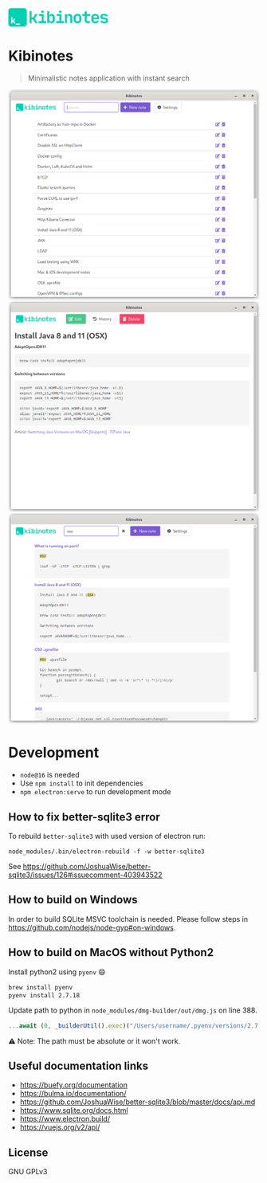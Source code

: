 
<img src="src/assets/logo.svg" alt="drawing" width="200"/>

#  Kibinotes

> Minimalistic notes application with instant search

![](graphics/dashboard.png)
![](graphics/note.png)
![](graphics/search.png)

# Development

- `node@16` is needed
- Use `npm install` to init dependencies
- `npm electron:serve` to run development mode

## How to fix better-sqlite3 error

To rebuild `better-sqlite3` with used version of electron run: 
```
node_modules/.bin/electron-rebuild -f -w better-sqlite3
```
See https://github.com/JoshuaWise/better-sqlite3/issues/126#issuecomment-403943522

## How to build on Windows

In order to build SQLite MSVC toolchain is needed. Please follow steps in https://github.com/nodejs/node-gyp#on-windows.

## How to build on MacOS without Python2

Install python2 using `pyenv` 😄
```
brew install pyenv
pyenv install 2.7.18
```

Update path to python in `node_modules/dmg-builder/out/dmg.js` on line 388.

```js
...await (0, _builderUtil().exec)("/Users/username/.pyenv/versions/2.7.18/bin/python", [path.join((0, _dmgUti...
```

⚠️ Note: The path must be absolute or it won't work.

## Useful documentation links

- https://buefy.org/documentation
- https://bulma.io/documentation/
- https://github.com/JoshuaWise/better-sqlite3/blob/master/docs/api.md
- https://www.sqlite.org/docs.html
- https://www.electron.build/
- https://vuejs.org/v2/api/

## License

GNU GPLv3 

